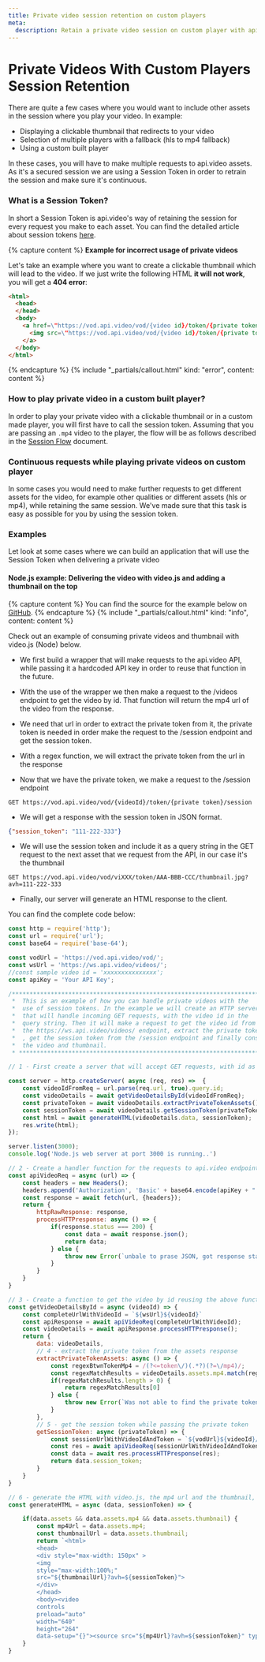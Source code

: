```yaml
---
title: Private video session retention on custom players
meta: 
  description: Retain a private video session on custom player with api.video.
---
```


# Private Videos With Custom Players Session Retention


There are quite a few cases where you would want to include other assets in the session where you play your video. In example:
* Displaying a clickable thumbnail that redirects to your video
* Selection of multiple players with a fallback (hls to mp4 fallback)
* Using a custom built player

In these cases, you will have to make multiple requests to api.video assets. As it's a secured session we are using a Session Token in order to retrain the session and make sure it's continuous.

### What is a Session Token?

In short a Session Token is api.video's way of retaining the session for every request you make to each asset. You can find the detailed article about session tokens [here](/delivery-analytics/private-video-session-tokens).

{% capture content %}
**Example for incorrect usage of private videos**

Let's take an example where you want to create a clickable thumbnail which will lead to the video. If we just write the following HTML **it will not work**, you will get a **404 error**:
```html
<html>
  <head>
  </head>
  <body>
    <a href=\"https://vod.api.video/vod/{video id}/token/{private token}/mp4/source.mp4\">
      <img src=\"https://vod.api.video/vod/{video id}/token/{private token}/thumbnail.jpg\" height=\"30%\" width=\"30%\">
    </a>
  </body>
</html>
```
{% endcapture %}
{% include "_partials/callout.html" kind: "error", content: content %}

### How to play private video in a custom built player?

In order to play your private video with a clickable thumbnail or in a custom made player, you will first have to call the session token. Assuming that you are passing an `.mp4` video to the player, the flow will be as follows described in the [Session Flow](/delivery-analytics/private-video-session-tokens#session-flow) document.

### Continuous requests while playing private videos on custom player

In some cases you would need to make further requests to get different assets for the video, for example other qualities or different assets (hls or mp4), while retaining the same session. We've made sure that this task is easy as possible for you by using the session token.

### Examples

Let look at some cases where we can build an application that will use the Session Token when delivering a private video

#### Node.js example: Delivering the video with video.js and adding a thumbnail on the top

{% capture content %}
You can find the source for the example below on [GitHub](https://github.com/apivideo/parivate_video_videojs_node_example).
{% endcapture %}
{% include "_partials/callout.html" kind: "info", content: content %}

Check out an example of consuming private videos and thumbnail with video.js (Node) below.

* We first build a wrapper that will make requests to the api.video API, while passing it a hardcoded API key in order to reuse that function in the future.

* With the use of the wrapper we then make a request to the /videos endpoint to get the video by id. That function will return the mp4 url of the video from the response.

* We need that url in order to extract the private token from it, the private token is needed in order make the request to the /session endpoint and get the session token.

* With a regex function, we will extract the private token from the url in the response

* Now that we have the private token, we make a request to the /session endpoint
```curl
GET https://vod.api.video/vod/{videoId}/token/{private token}/session
```

* We will get a response with the session token in JSON format. 
```json
{"session_token": "111-222-333"}
```

* We will use the session token and include it as a query string in the GET request to the next asset that we request from the API, in our case it's the thumbnail
```
GET https://vod.api.video/vod/viXXX/token/AAA-BBB-CCC/thumbnail.jpg?avh=111-222-333
```

* Finally, our server will generate an HTML response to the client.

You can find the complete code below:
```javascript
const http = require('http');
const url = require('url');
const base64 = require('base-64');

const vodUrl = 'https://vod.api.video/vod/';
const wsUrl = 'https://ws.api.video/videos/';
//const sample video id = 'xxxxxxxxxxxxxxx';
const apiKey = 'Your API Key';

/************************************************************************
 *  This is an example of how you can handle private videos with the
 *  use of session tokens. In the example we will create an HTTP server
 *  that will handle incoming GET requests, with the video id in the 
 *  query string. Then it will make a request to get the video id from 
 *  the https://ws.api.video/videos/ endpoint, extract the private token
 *  , get the session token from the /session endpoint and finally consume
 *  the video and thumbnail.
 * ***********************************************************************/

// 1 - First create a server that will accept GET requests, with id as query parameter

const server = http.createServer( async (req, res) =>  {
    const videoIdFromReq = url.parse(req.url, true).query.id;
    const videoDetails = await getVideoDetailsById(videoIdFromReq);
    const privateToken = await videoDetails.extractPrivateTokenAssets();
    const sessionToken = await videoDetails.getSessionToken(privateToken);
    const html = await generateHTML(videoDetails.data, sessionToken);
    res.write(html);
});

server.listen(3000);
console.log('Node.js web server at port 3000 is running..')

// 2 - Create a handler function for the requests to api.video endpoints with the basic auth
const apiVideoReq = async (url) => {
    const headers = new Headers();
    headers.append('Authorization', 'Basic' + base64.encode(apiKey + ":"));
    const response = await fetch(url, {headers});
    return {
        httpRawResponse: response,
        processHTTPresponse: async () => {
            if(response.status === 200) {
                const data = await response.json();
                return data;
            } else {
                throw new Error(`unbale to prase JSON, got response status: ${response.status}`)
            }
        }
    }
}

// 3 - Create a function to get the video by id reusing the above functions
const getVideoDetailsById = async (videoId) => {
    const completeUrlWithVideoId = `${wsUrl}${videoId}`
    const apiResponse = await apiVideoReq(completeUrlWithVideoId);
    const videoDetails = await apiResponse.processHTTPresponse();
    return {
        data: videoDetails,
        // 4 - extract the private token from the assets response
        extractPrivateTokenAssets: async () => {
            const regexBtwnTokenMp4 = /(?<=token\/)(.*?)(?=\/mp4)/;
            const regexMatchResults = videoDetails.assets.mp4.match(regexBtwnTokenMp4);
            if(regexMatchResults.length > 0) {
                return regexMatchResults[0]
            } else {
                throw new Error(`Was not able to find the private token the asset url: ${assetUrl}`)
            }
        },
        // 5 - get the session token while passing the private token
        getSessionToken: async (privateToken) => {
            const sessionUrlWithVideoIdAndToken = `${vodUrl}${videoId}/token/${privateToken}/session`
            const res = await apiVideoReq(sessionUrlWithVideoIdAndToken);
            const data = await res.processHTTPresponse(res);
            return data.session_token;   
        }
    }
}

// 6 - generate the HTML with video.js, the mp4 url and the thumbnail, while passing in the session token
const generateHTML = async (data, sessionToken) => {

    if(data.assets && data.assets.mp4 && data.assets.thumbnail) {
        const mp4Url = data.assets.mp4;
        const thumbnailUrl = data.assets.thumbnail;
        return `<html>
        <head>
        <div style="max-width: 150px" >
        <img
        style="max-width:100%;" 
        src="${thumbnailUrl}?avh=${sessionToken}">
        </div>
        </head>
        <body><video
        controls
        preload="auto"
        width="640"
        height="264"
        data-setup="{}"><source src="${mp4Url}?avh=${sessionToken}" type="video/mp4" /></body></html>`
    }
}
```
